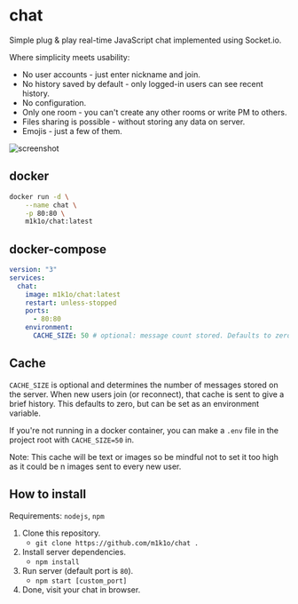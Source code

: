 # chat
Simple plug & play real-time JavaScript chat implemented using Socket.io.

Where simplicity meets usability:

* No user accounts - just enter nickname and join.
* No history saved by default - only logged-in users can see recent history.
* No configuration.
* Only one room - you can't create any other rooms or write PM to others.
* Files sharing is possible - without storing any data on server.
* Emojis - just a few of them.

![screenshot](https://raw.githubusercontent.com/m1k1o/chat/master/screenshot.png)

## docker

```sh
docker run -d \
	--name chat \
	-p 80:80 \
	m1k1o/chat:latest
```

## docker-compose

```yml
version: "3"
services:
  chat:
    image: m1k1o/chat:latest
    restart: unless-stopped
    ports:
      - 80:80
    environment:
      CACHE_SIZE: 50 # optional: message count stored. Defaults to zero.
 ```

## Cache
`CACHE_SIZE` is optional and determines the number of messages stored on the server. When new users join (or reconnect), that cache is sent to give a brief history. This defaults to zero, but can be set as an environment variable.

If you're not running in a docker container, you can make a `.env` file in the project root with `CACHE_SIZE=50` in.

Note: This cache will be text or images so be mindful not to set it too high as it could be n images sent to every new user.

## How to install

Requirements: `nodejs`, `npm`

1. Clone this repository.
	- `git clone https://github.com/m1k1o/chat .`
2. Install server dependencies.
	- `npm install`
3. Run server (default port is `80`).
	- `npm start [custom_port]`
4. Done, visit your chat in browser.
